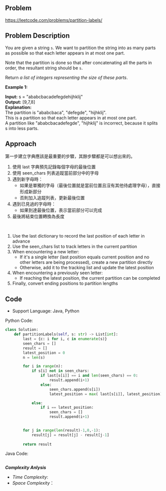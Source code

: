 ## Problem

https://leetcode.com/problems/partition-labels/

## Problem Description

You are given a string `s`. We want to partition the string into as many parts as possible so that each letter appears in at most one part.

Note that the partition is done so that after concatenating all the parts in order, the resultant string should be `s`.

Return *a list of integers representing the size of these parts*.

 

**Example 1:**

**Input:** s = "ababcbacadefegdehijhklij"  <br>
**Output:** [9,7,8]  <br>
**Explanation:**  <br>
The partition is "ababcbaca", "defegde", "hijhklij".  <br>
This is a partition so that each letter appears in at most one part.  <br>
A partition like "ababcbacadefegde", "hijhklij" is incorrect, because it splits s into less parts.


## Approach
第一步建立字典應該是最重要的步驟，其餘步驟都是可以想出來的。
1. 使用 last 字典預先記錄每個字母的最後位置
2. 使用 seen_chars 列表追蹤當前部分中的字母
3. 遇到新字母時：
    - 如果是單獨的字母（最後位置就是當前位置且沒有其他待處理字母），直接形成新部分
    - 否則加入追蹤列表，更新最後位置
4. 遇到已見過的字母時：
    - 如果到達最後位置，表示當前部分可以完成
5. 最後將結束位置轉換為長度

<br>

1. Use the last dictionary to record the last position of each letter in advance
2. Use the seen_chars list to track letters in the current partition
3. When encountering a new letter:
    - If it's a single letter (last position equals current position and no other letters are being processed), create a new partition directly
    - Otherwise, add it to the tracking list and update the latest position
4. When encountering a previously seen letter:
    - If reaching the latest position, the current partition can be completed
5. Finally, convert ending positions to partition lengths

## Code

- Support Language: Java, Python

Python Code:

```py
class Solution:
    def partitionLabels(self, s: str) -> List[int]:
        last = {c: i for i, c in enumerate(s)}
        seen_chars = []
        result = []
        latest_position = 0
        n = len(s)

        for i in range(n):
            if s[i] not in seen_chars:
                if last[s[i]] == i and len(seen_chars) == 0:
                    result.append(i+1)
                else:
                    seen_chars.append(s[i])
                    latest_position = max( last[s[i]], latest_position)

            else:
                if i == latest_position:
                    seen_chars = []
                    result.append(i+1)

        
        for j in range(len(result)-1,0,-1):
            result[j] = result[j] - result[j-1]
        
        return result
```

Java Code:

```

```

**_Complexity Anlysis_**

- _Time Complexity_: 
- _Space Complexity_：
